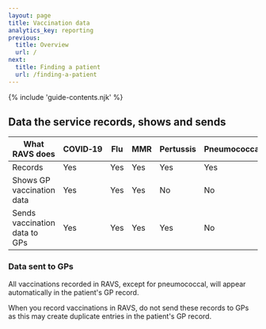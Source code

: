 ```yaml
---
layout: page
title: Vaccination data
analytics_key: reporting
previous:
  title: Overview
  url: /
next:
  title: Finding a patient
  url: /finding-a-patient
---
```


{% include 'guide-contents.njk' %}

## Data the service records, shows and sends

</div></div>
<div class="nhsuk-grid-row"><div class="nhsuk-grid-column-full">

| What RAVS does                | COVID‑19    | Flu         | MMR         | Pertussis   | Pneumococcal | RSV         |
|-------------------------------|-------------|-------------|-------------|-------------|--------------|-------------|
| Records                       | Yes         | Yes         | Yes         | Yes         | Yes          |  Yes        |
| Shows GP vaccination data     | Yes         | Yes         | Yes         | No          | No           |  Yes        |
| Sends vaccination data to GPs | Yes         | Yes         | Yes         | Yes         | No           |  Yes        |

</div></div>
<div class="nhsuk-grid-row"><div class="nhsuk-grid-column-two-thirds">

### Data sent to GPs

All vaccinations recorded in RAVS, except for pneumococcal, will appear automatically in the patient's GP record.

When you record vaccinations in RAVS, do not send these records to GPs as this may create duplicate entries in the patient's GP record.

